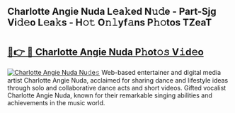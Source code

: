 ## Charlotte Angie Nuda L𝚎a𝚔ed N𝚞𝚍e - Part-Sjg Vi𝚍𝚎o L𝚎a𝚔s - H𝚘𝚝 O𝚗𝚕yf𝚊ns P𝚑𝚘tos TZeaT

# <h2><a href="http://kf7voyn.oniu.top/?m=Charlotte+Angie+Nuda">🔗👉 🔴 Charlotte Angie Nuda P𝚑ot𝚘𝚜 V𝚒d𝚎o</a></h2>

[![Charlotte Angie Nuda Nu𝚍e𝚜](https://i.imgur.com/0qMVB7G.gif)](http://kf7voyn.oniu.top/?m=Charlotte+Angie+Nuda)
Web-based entertainer and digital media artist Charlotte Angie Nuda, acclaimed for sharing dance and lifestyle ideas through solo and collaborative dance acts and short videos. Gifted vocalist Charlotte Angie Nuda, known for their remarkable singing abilities and achievements in the music world.  
